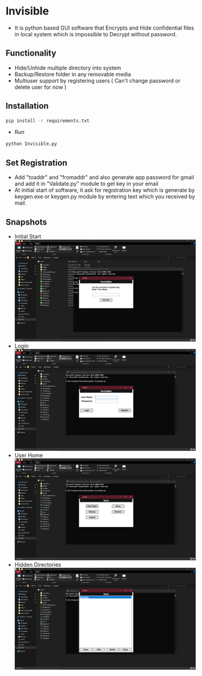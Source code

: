 # Invisible
- It is python based GUI software that Encrypts and Hide confidential files in local system which is impossible to Decrypt without password.
## Functionality 
- Hide/Unhide multiple directory into system 
- Backup/Restore folder in any removable media
- Multiuser support by registering users ( Can't change password or delete user for now )
## Installation 
```sh
pip install -r requirements.txt
```
- Run 
```sh 
python Invisible.py
```
## Set Registration 
- Add "toaddr" and "fromaddr" and also generate app password for gmail and add it in "Validate.py" module to get key in your email
- At initial start of software, it ask for registration key which is generate by keygen.exe or keygen.py module by entering text which you received by mail.

## Snapshots
- Initial Start
![Initial start](Snapshots/1.png)
- Login
![login](Snapshots/2.png)
- User Home
![User Home](Snapshots/3.png)
- Hidden Directories 
![Hidden Directories](Snapshots/4.png)
